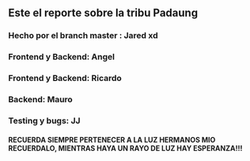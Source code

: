 ## Este el reporte sobre la tribu Padaung
### Hecho por el branch master : Jared xd
### Frontend y Backend: Angel
### Frontend y Backend: Ricardo
### Backend: Mauro
### Testing y bugs: JJ
#### RECUERDA SIEMPRE PERTENECER A LA LUZ HERMANOS MIO RECUERDALO, MIENTRAS HAYA UN RAYO DE LUZ HAY ESPERANZA!!!
